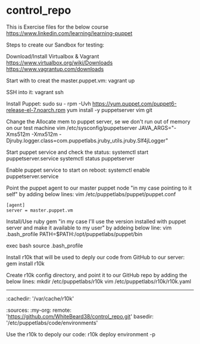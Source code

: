 # control_repo

This is Exercise files for the below course 
https://www.linkedin.com/learning/learning-puppet


Steps to create our Sandbox for testing:

Download/Install Virtualbox & Vagrant
https://www.virtualbox.org/wiki/Downloads
https://www.vagrantup.com/downloads

Start with to creat the master.puppet.vm:
  vagrant up

SSH into it:
  vagrant ssh

Install Puppet:
  sudo su -
  rpm -Uvh https://yum.puppet.com/puppet6-release-el-7.noarch.rpm
  yum install -y puppetserver vim git

Change the Allocate mem to puppet server, se we don't run out of memory on our test machine
  vim /etc/sysconfig/puppetserver
      JAVA_ARGS="-Xms512m -Xmx512m -Djruby.logger.class=com.puppetlabs.jruby_utils.jruby.Slf4jLogger"

Start puppet service and check the status:
  systemctl start puppetserver.service
  systemctl status puppetserver

Enable puppet service to start on reboot:
  systemctl enable puppetserver.service

Point the puppet agent to our master puppet node "in my case pointing to it self" by adding below lines:
  vim /etc/puppetlabs/puppet/puppet.conf
  
    [agent]
    server = master.puppet.vm

Install/Use ruby gem "in my case I'll use the version installed with puppet server and make it available to my user" by addeing below line:
  vim .bash_profile
    PATH=$PATH:/opt/puppetlabs/puppet/bin
  
  exec bash
  source .bash_profile
  

Install r10k that will be used to deply our code from GitHub to our server:
  gem install r10k


Create r10k config directory, and point it to our GitHub repo by adding the below lines:
  mkdir /etc/puppetlabs/r10k
  vim /etc/puppetlabs/r10k/r10k.yaml

---
:cachedir: '/var/cache/r10k'

:sources:
        :my-org:
                remote: 'https://github.com/WhiteBeard38/control_repo.git'
                basedir: '/etc/puppetlabs/code/environments'



Use the r10k to depoly our code:
  r10k deploy environment -p
  
  
